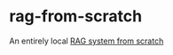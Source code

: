 # rag-from-scratch
An entirely local [RAG system from scratch](https://towardsdatascience.com/local-rag-from-scratch-3afc6d3dea08)


